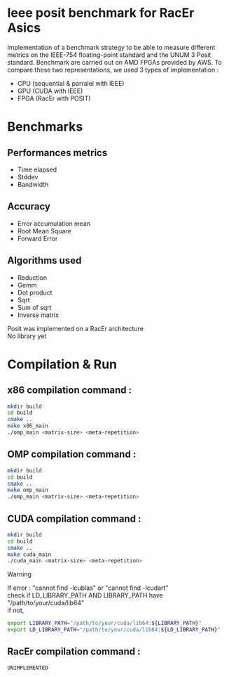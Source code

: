# Ieee posit benchmark for RacEr Asics

Implementation of a benchmark strategy to be able to measure different metrics on the IEEE-754 floating-point standard and the UNUM 3 Posit standard. Benchmark are carried out on AMD FPGAs provided by AWS. To compare these two representations, we used 3 types of implementation :
- CPU (sequential & parralel with IEEE)
- GPU (CUDA with IEEE)
- FPGA (RacEr with POSIT)

# Benchmarks
## Performances metrics
- Time elapsed
- Stddev
- Bandwidth

## Accuracy
- Error accumulation mean
- Root Mean Square
- Forward Error

[comment]: # (TODO)
## Algorithms used
- Reduction 
- Gemm
- Dot product
- Sqrt
- Sum of sqrt
- Inverse matrix 

Posit was implemented on a RacEr architecture  
No library yet

# Compilation & Run
## x86 compilation command :
```bash
mkdir build
cd build
cmake ..
make x86_main
./omp_main <matrix-size> <meta-repetition> 
```

## OMP compilation command :
```bash
mkdir build
cd build
cmake ..
make omp_main
./omp_main <matrix-size> <meta-repetition> 
```

## CUDA compilation command :
```bash
mkdir build
cd build
cmake ..
make cuda_main
./cuda_main <matrix-size> <meta-repetition>
```
> [!WARNING]
> If error : "cannot find -lcublas" or "cannot find -lcudart"  
> check if LD_LIBRARY_PATH AND LIBRARY_PATH have "/path/to/your/cuda/lib64"  
> if not, 
```sh
export LIBRARY_PATH="/path/to/your/cuda/lib64:${LIBRARY_PATH}"
export LD_LIBRARY_PATH="/path/to/your/cuda/lib64:${LD_LIBRARY_PATH}"
```

## RacEr compilation command :
```bash
UNIMPLEMENTED
```
